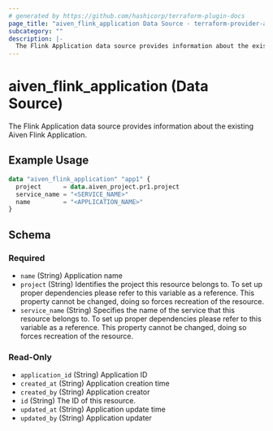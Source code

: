 ```yaml
---
# generated by https://github.com/hashicorp/terraform-plugin-docs
page_title: "aiven_flink_application Data Source - terraform-provider-aiven"
subcategory: ""
description: |-
  The Flink Application data source provides information about the existing Aiven Flink Application.
---
```


# aiven_flink_application (Data Source)

The Flink Application data source provides information about the existing Aiven Flink Application.

## Example Usage

```terraform
data "aiven_flink_application" "app1" {
  project      = data.aiven_project.pr1.project
  service_name = "<SERVICE_NAME>"
  name         = "<APPLICATION_NAME>"
}
```

<!-- schema generated by tfplugindocs -->
## Schema

### Required

- `name` (String) Application name
- `project` (String) Identifies the project this resource belongs to. To set up proper dependencies please refer to this variable as a reference. This property cannot be changed, doing so forces recreation of the resource.
- `service_name` (String) Specifies the name of the service that this resource belongs to. To set up proper dependencies please refer to this variable as a reference. This property cannot be changed, doing so forces recreation of the resource.

### Read-Only

- `application_id` (String) Application ID
- `created_at` (String) Application creation time
- `created_by` (String) Application creator
- `id` (String) The ID of this resource.
- `updated_at` (String) Application update time
- `updated_by` (String) Application updater


